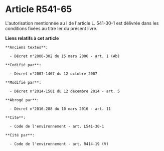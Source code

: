 # Article R541-65

L'autorisation mentionnée au I de l'article L. 541-30-1 est délivrée dans les conditions fixées au titre Ier du présent
livre.

**Liens relatifs à cet article**

	**Anciens textes**:

	  - Décret n°2006-302 du 15 mars 2006 - art. 1 (Ab)

	**Codifié par**:

	  - Décret n°2007-1467 du 12 octobre 2007

	**Modifié par**:

	  - Décret n°2014-1501 du 12 décembre 2014 - art. 5

	**Abrogé par**:

	  - Décret n°2016-288 du 10 mars 2016 - art. 11

	**Cite**:

	  - Code de l'environnement - art. L541-30-1

	**Cité par**:

	  - Code de l'environnement - art. R414-19 (V)
